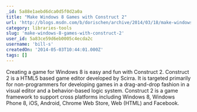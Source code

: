 ```yaml
---
_id: 5a88e1aebd6dca0d5f0d2a0a
title: "Make Windows 8 Games with Construct 2"
url: 'http://blogs.msdn.com/b/dorischen/archive/2014/03/18/make-windows-8-games-with-construct-2.aspx'
category: libraries-tools
slug: 'make-windows-8-games-with-construct-2'
user_id: 5a83ce59d6eb0005c4ecda2c
username: 'bill-s'
createdOn: '2014-05-03T10:44:01.000Z'
tags: []
---
```


Creating a game for Windows 8 is easy and fun with Construct 2. Construct 2 is a HTML5 based game editor developed by Scirra. It is targeted primarily for non-programmers for developing games in a drag-and-drop fashion in a visual editor and a behavior-based logic system.  Construct 2 is a game framework to support cross platforms including Windows 8, Windows Phone 8, iOS, Android, Chrome Web Store, Web (HTML) and Facebook. 
